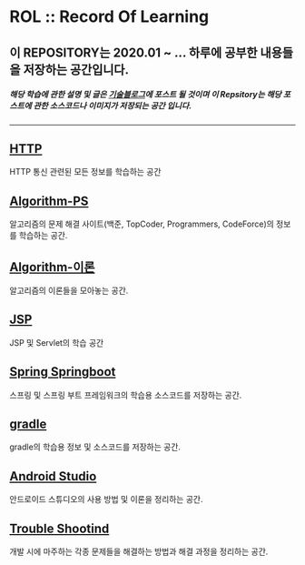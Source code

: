 # ROL :: Record Of Learning

## 이 REPOSITORY는 2020.01 ~ ... 하루에 공부한 내용들을 저장하는 공간입니다.

##### 해당 학습에 관한 설명 및 글은 [기술블로그](https://wonit.tistory.com/)에 포스트 될 것이며 이 Repsitory는 해당 포스트에 관한 소스코드나 이미지가 저장되는 공간 입니다.

***

## [HTTP](https://github.com/dhslrl321/ROL/tree/master/HTTP)
HTTP 통신 관련된 모든 정보를 학습하는 공간

## [Algorithm-PS](https://github.com/dhslrl321/ROL/tree/master/Algorithm-%EB%B0%B1%EC%A4%80)
알고리즘의 문제 해결 사이트(백준, TopCoder, Programmers, CodeForce)의 정보를 학습하는 공간.


## [Algorithm-이론](https://github.com/dhslrl321/ROL/tree/master/Algorithm-%EB%B0%B1%EC%A4%80)
알고리즘의 이론들을 모아놓는 공간.

## [JSP](https://wonit.tistory.com/category/%E2%97%8F%20Web%28%EC%9B%B9%29%20%20%E2%97%8F/JSP%20%26%20Servlet)
JSP 및 Servlet의 학습 공간


## [Spring Springboot](https://github.com/dhslrl321/ROL/tree/master/Spring-Springboot)
스프링 및 스프링 부트 프레임워크의 학습용 소스코드를 저장하는 공간.


## [gradle](https://github.com/dhslrl321/ROL/tree/master/Android%20Studio)
gradle의 학습용 정보 및 소스코드를 저장하는 공간.


## [Android Studio](https://github.com/dhslrl321/ROL/tree/master/Android%20Studio)
안드로이드 스튜디오의 사용 방법 및 이론을 정리하는 공간.


## [Trouble Shootind](https://github.com/dhslrl321/ROL/tree/master/Trouble-Shooting)
개발 시에 마주하는 각종 문제들을 해결하는 방법과 해결 과정을 정리하는 공간.
